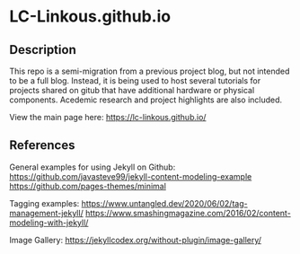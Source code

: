 # LC-Linkous.github.io

## Description
This repo is a semi-migration from a previous project blog, but not intended to be a full blog. Instead, it is being used to host several tutorials for projects shared on gitub that have additional hardware or physical components. Acedemic research and project highlights are also included. 


View the main page here: https://lc-linkous.github.io/


## References


General examples for using Jekyll on Github:
https://github.com/javasteve99/jekyll-content-modeling-example
https://github.com/pages-themes/minimal 


Tagging examples:
https://www.untangled.dev/2020/06/02/tag-management-jekyll/
https://www.smashingmagazine.com/2016/02/content-modeling-with-jekyll/


Image Gallery:
https://jekyllcodex.org/without-plugin/image-gallery/








